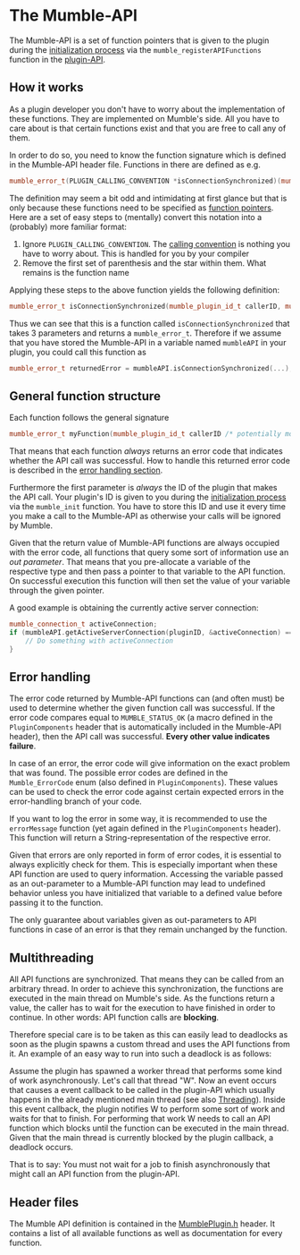 # The Mumble-API

The Mumble-API is a set of function pointers that is given to the plugin during the [initialization process](PluginLifecycle.md#initialization) via
the `mumble_registerAPIFunctions` function in the [plugin-API](PluginAPI.md).


## How it works

As a plugin developer you don't have to worry about the implementation of these functions. They are implemented on Mumble's side. All you have to care
about is that certain functions exist and that you are free to call any of them.

In order to do so, you need to know the function signature which is defined in the Mumble-API header file. Functions in there are defined as e.g.
```cpp
mumble_error_t(PLUGIN_CALLING_CONVENTION *isConnectionSynchronized)(mumble_plugin_id_t callerID, mumble_connection_t connection, bool *synchronized);
```
The definition may seem a bit odd and intimidating at first glance but that is only because these functions need to be specified as [function
pointers](https://www.geeksforgeeks.org/function-pointer-in-c/). Here are a set of easy steps to (mentally) convert this notation into a (probably)
more familiar format:
1. Ignore `PLUGIN_CALLING_CONVENTION`. The [calling convention](https://en.wikipedia.org/wiki/Calling_convention) is nothing you have to worry about.
   This is handled for you by your compiler
2. Remove the first set of parenthesis and the star within them. What remains is the function name

Applying these steps to the above function yields the following definition:
```cpp
mumble_error_t isConnectionSynchronized(mumble_plugin_id_t callerID, mumble_connection_t connection, bool *synchronized);
```

Thus we can see that this is a function called `isConnectionSynchronized` that takes 3 parameters and returns a `mumble_error_t`. Therefore if we
assume that you have stored the Mumble-API in a variable named `mumbleAPI` in your plugin, you could call this function as
```cpp
mumble_error_t returnedError = mumbleAPI.isConnectionSynchronized(...);
```

## General function structure

Each function follows the general signature
```cpp
mumble_error_t myFunction(mumble_plugin_id_t callerID /* potentially more arguments */);
```

That means that each function _always_ returns an error code that indicates whether the API call was successful. How to handle this returned error
code is described in the [error handling section](#error-handling).

Furthermore the first parameter is _always_ the ID of the plugin that makes the API call. Your plugin's ID is given to you during the [initialization
process](PluginLifecycle.md#initialization) via the `mumble_init` function. You have to store this ID and use it every time you make a call to the
Mumble-API as otherwise your calls will be ignored by Mumble.

Given that the return value of Mumble-API functions are always occupied with the error code, all functions that query some sort of information use an
_out parameter_. That means that you pre-allocate a variable of the respective type and then pass a pointer to that variable to the API function. On
successful execution this function will then set the value of your variable through the given pointer.

A good example is obtaining the currently active server connection:
```cpp
mumble_connection_t activeConnection;
if (mumbleAPI.getActiveServerConnection(pluginID, &activeConnection) == MUMBLE_STATUS_OK) {
    // Do something with activeConnection
}
```


## Error handling

The error code returned by Mumble-API functions can (and often must) be used to determine whether the given function call was successful. If the error
code compares equal to `MUMBLE_STATUS_OK` (a macro defined in the `PluginComponents` header that is automatically included in the Mumble-API header),
then the API call was successful. **Every other value indicates failure**.

In case of an error, the error code will give information on the exact problem that was found. The possible error codes are defined in the
`Mumble_ErrorCode` enum (also defined in `PluginComponents`). These values can be used to check the error code against certain expected errors in the
error-handling branch of your code.

If you want to log the error in some way, it is recommended to use the `errorMessage` function (yet again defined in the `PluginComponents` header).
This function will return a String-representation of the respective error.

Given that errors are only reported in form of error codes, it is essential to always explicitly check for them. This is especially important when
these API function are used to query information. Accessing the variable passed as an out-parameter to a Mumble-API function may lead to undefined
behavior unless you have initialized that variable to a defined value before passing it to the function.

The only guarantee about variables given as out-parameters to API functions in case of an error is that they remain unchanged by the function.


## Multithreading

All API functions are synchronized. That means they can be called from an arbitrary thread. In order to achieve this synchronization, the functions
are executed in the main thread on Mumble's side. As the functions return a value, the caller has to wait for the execution to have finished in order
to continue. In other words: API function calls are **blocking**.

Therefore special care is to be taken as this can easily lead to deadlocks as soon as the plugin spawns a custom thread and uses the API functions
from it. An example of an easy way to run into such a deadlock is as follows:

Assume the plugin has spawned a worker thread that performs some kind of work asynchronously. Let's call that thread "W". Now an event occurs that
causes a event callback to be called in the plugin-API which usually happens in the already mentioned main thread (see also
[Threading](PluginAPI.md#threading)). Inside this event callback, the plugin notifies W to perform some sort of work and waits for that to finish. For
performing that work W needs to call an API function which blocks until the function can be executed in the main thread. Given that the main thread is
currently blocked by the plugin callback, a deadlock occurs.

That is to say: You must not wait for a job to finish asynchronously that might call an API function from the plugin-API.


## Header files

The Mumble API definition is contained in the [MumblePlugin.h](https://github.com/mumble-voip/mumble/blob/master/plugins/MumblePlugin.h) header. It
contains a list of all available functions as well as documentation for every function.

